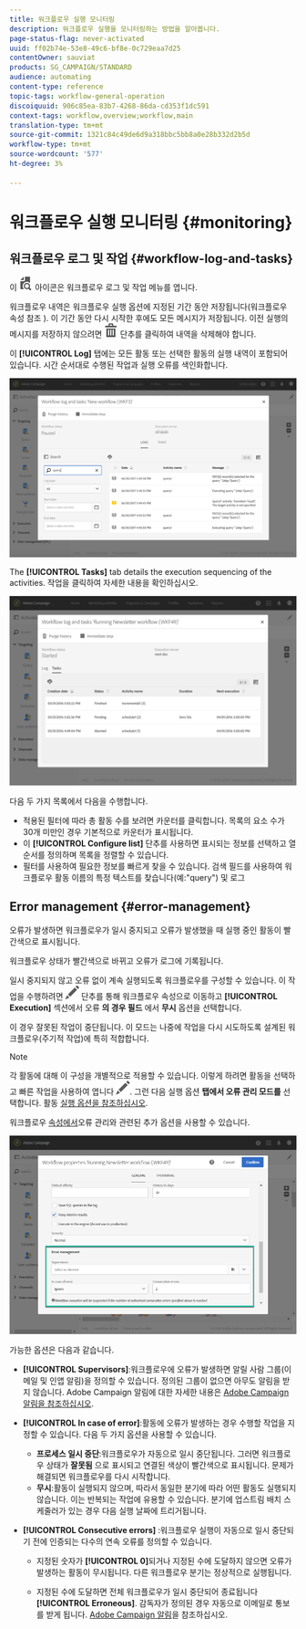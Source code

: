 ```yaml
---
title: 워크플로우 실행 모니터링
description: 워크플로우 실행을 모니터링하는 방법을 알아봅니다.
page-status-flag: never-activated
uuid: ff02b74e-53e8-49c6-bf8e-0c729eaa7d25
contentOwner: sauviat
products: SG_CAMPAIGN/STANDARD
audience: automating
content-type: reference
topic-tags: workflow-general-operation
discoiquuid: 906c85ea-83b7-4268-86da-cd353f1dc591
context-tags: workflow,overview;workflow,main
translation-type: tm+mt
source-git-commit: 1321c84c49de6d9a318bbc5bb8a0e28b332d2b5d
workflow-type: tm+mt
source-wordcount: '577'
ht-degree: 3%

---
```



# 워크플로우 실행 모니터링 {#monitoring}

## 워크플로우 로그 및 작업 {#workflow-log-and-tasks}

이 ![](assets/printpreview_darkgrey-24px.png) 아이콘은 워크플로우 로그 및 작업 메뉴를 엽니다.

워크플로우 내역은 워크플로우 실행 옵션에 지정된 기간 동안 저장됩니다(워크플로우 속성 참조 [](../../automating/using/managing-execution-options.md)). 이 기간 동안 다시 시작한 후에도 모든 메시지가 저장됩니다. 이전 실행의 메시지를 저장하지 않으려면 ![](assets/delete_darkgrey-24px.png) 단추를 클릭하여 내역을 삭제해야 합니다.

이 **[!UICONTROL Log]** 탭에는 모든 활동 또는 선택한 활동의 실행 내역이 포함되어 있습니다. 시간 순서대로 수행된 작업과 실행 오류를 색인화합니다.

![](assets/wkf_execution_4.png)

The **[!UICONTROL Tasks]** tab details the execution sequencing of the activities. 작업을 클릭하여 자세한 내용을 확인하십시오.

![](assets/wkf_execution_5.png)

다음 두 가지 목록에서 다음을 수행합니다.

* 적용된 필터에 따라 총 활동 수를 보려면 카운터를 클릭합니다. 목록의 요소 수가 30개 미만인 경우 기본적으로 카운터가 표시됩니다.
* 이 **[!UICONTROL Configure list]** 단추를 사용하면 표시되는 정보를 선택하고 열 순서를 정의하며 목록을 정렬할 수 있습니다.
* 필터를 사용하여 필요한 정보를 빠르게 찾을 수 있습니다. 검색 필드를 사용하여 워크플로우 활동 이름의 특정 텍스트를 찾습니다(예:&quot;query&quot;) 및 로그

## Error management {#error-management}

오류가 발생하면 워크플로우가 일시 중지되고 오류가 발생했을 때 실행 중인 활동이 빨간색으로 표시됩니다.

워크플로우 상태가 빨간색으로 바뀌고 오류가 로그에 기록됩니다.

일시 중지되지 않고 오류 없이 계속 실행되도록 워크플로우를 구성할 수 있습니다. 이 작업을 수행하려면 ![](assets/edit_darkgrey-24px.png) 단추를 통해 워크플로우 속성으로 이동하고 **[!UICONTROL Execution]** 섹션에서 오류 **의 경우 필드** 에서 **무시** 옵션을 선택합니다.

이 경우 잘못된 작업이 중단됩니다. 이 모드는 나중에 작업을 다시 시도하도록 설계된 워크플로우(주기적 작업)에 특히 적합합니다.

>[!NOTE]
>
>각 활동에 대해 이 구성을 개별적으로 적용할 수 있습니다. 이렇게 하려면 활동을 선택하고 빠른 작업을 사용하여 엽니다 ![](assets/edit_darkgrey-24px.png). 그런 다음 실행 옵션 **탭에서 오류 관리 모드를** 선택합니다. 활동 [실행 옵션을 참조하십시오](../../automating/using/activity-properties.md).

워크플로우 [속성에서](../../automating/using/managing-execution-options.md)오류 관리와 관련된 추가 옵션을 사용할 수 있습니다.

![](assets/wkf_execution_error.png)

가능한 옵션은 다음과 같습니다.

* **[!UICONTROL Supervisors]**:워크플로우에 오류가 발생하면 알릴 사람 그룹(이메일 및 인앱 알림)을 정의할 수 있습니다. 정의된 그룹이 없으면 아무도 알림을 받지 않습니다. Adobe Campaign 알림에 대한 자세한 내용은 [Adobe Campaign 알림을 참조하십시오](../../administration/using/sending-internal-notifications.md).

* **[!UICONTROL In case of error]**:활동에 오류가 발생하는 경우 수행할 작업을 지정할 수 있습니다. 다음 두 가지 옵션을 사용할 수 있습니다.

   * **프로세스 일시 중단**:워크플로우가 자동으로 일시 중단됩니다. 그러면 워크플로우 상태가 **잘못됨** 으로 표시되고 연결된 색상이 빨간색으로 표시됩니다. 문제가 해결되면 워크플로우를 다시 시작합니다.
   * **무시**:활동이 실행되지 않으며, 따라서 동일한 분기에 따라 어떤 활동도 실행되지 않습니다. 이는 반복되는 작업에 유용할 수 있습니다. 분기에 업스트림 배치 스케줄러가 있는 경우 다음 실행 날짜에 트리거됩니다.

* **[!UICONTROL Consecutive errors]** :워크플로우 실행이 자동으로 일시 중단되기 전에 인증되는 다수의 연속 오류를 정의할 수 있습니다.

   * 지정된 숫자가 **[!UICONTROL 0]**&#x200B;되거나 지정된 수에 도달하지 않으면 오류가 발생하는 활동이 무시됩니다. 다른 워크플로우 분기는 정상적으로 실행됩니다.

   * 지정된 수에 도달하면 전체 워크플로우가 일시 중단되어 종료됩니다 **[!UICONTROL Erroneous]**. 감독자가 정의된 경우 자동으로 이메일로 통보를 받게 됩니다. [Adobe Campaign 알림](../../administration/using/sending-internal-notifications.md)을 참조하십시오.
